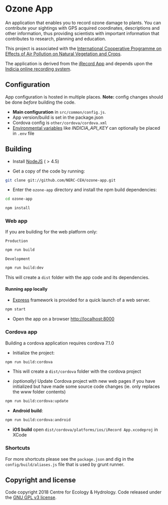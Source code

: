 # Ozone App 

An application that enables you to record ozone damage to plants. 
You can contribute your sightings with GPS acquired coordinates,
descriptions and other information, thus providing scientists with important
information that contributes to research, planning and education.

This project is associated with the [International Cooperative 
Programme on Effects of Air Pollution on Natural Vegetation and Crops](http://icpvegetation.ceh.ac.uk/).

The application is derived from the [iRecord App](https://github.com/NERC-CEH/irecord-app)
and depends upon the [Indicia online recording system](http://www.indicia.org.uk/).


## Configuration

App configuration is hosted in multiple places. **Note:** config changes should be done *before* building the code.

* **Main configuration** in `src/common/config.js`.
* App version/build is set in the package.json
* Cordova config is `other/cordova/cordova.xml`
* [Environmental variables](https://wiki.archlinux.org/index.php/environment_variables) like *INDICIA_API_KEY* can optionally be placed in `.env` file


## Building

- Install [NodeJS](http://nodejs.org/) ( > 4.5)

- Get a copy of the code by running:

```bash
git clone git://github.com/NERC-CEH/ozone-app.git
```

- Enter the `ozone-app` directory and install the npm build dependencies:

```bash
cd ozone-app
```
```bash
npm install
```

### Web app

If you are building for the web platform only:

`Production`

```bash
npm run build
```

`Development`

```bash
npm run build:dev
```

This will create a `dist` folder with the app code and its dependencies.


#### Running app locally

- [Express](http://expressjs.com/) framework is provided for a quick
launch of a web server.

```bash
npm start
```

- Open the app on a browser [http://localhost:8000](http://localhost:8000)


### Cordova app

Building a cordova application requires cordova 7.1.0

- Initialize the project:

```bash
npm run build:cordova
```

- This will create a `dist/cordova` folder with the cordova project

- *(optionally)* Update Cordova project with new web pages if you have initialized
 but have made some source code changes (ie. only replaces the www folder contents)

```bash
npm run build:cordova:update
```

- **Android build**:

```bash
npm run build:cordova:android
```

- **iOS build** open `dist/cordova/platforms/ios/iRecord App.xcodeproj` in XCode


### Shortcuts

For more shortcuts please see the `package.json` and dig in the `config/build/aliases.js` file that is used by grunt runner.


## Copyright and license

Code copyright 2018 Centre for Ecology & Hydrology.
Code released under the [GNU GPL v3 license](LICENSE.md).
